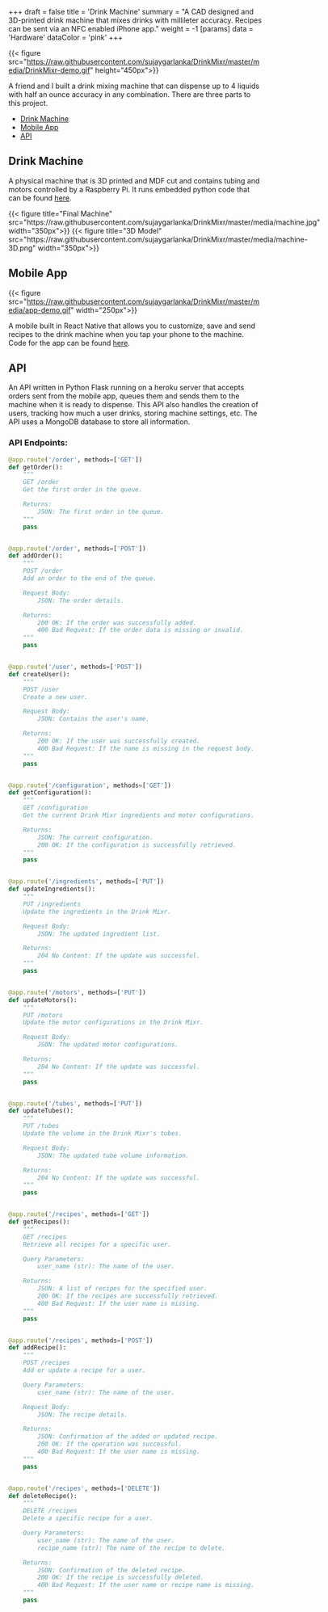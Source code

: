 +++
draft = false
title = 'Drink Machine'
summary = "A CAD designed and 3D-printed drink machine that mixes drinks with millileter accuracy. Recipes can be sent via an NFC enabled iPhone app."
weight = -1
[params]
  data = 'Hardware'
  dataColor = 'pink'
+++

{{< figure src="https://raw.githubusercontent.com/sujaygarlanka/DrinkMixr/master/media/DrinkMixr-demo.gif" height="450px">}}

A friend and I built a drink mixing machine that can dispense up to 4 liquids with half an ounce accuracy in any combination. There are three parts to this project.

- [Drink Machine](#drink-machine)
- [Mobile App](#mobile-app)
- [API](#api)

## Drink Machine

A physical machine that is 3D printed and MDF cut and contains tubing and motors controlled by a Raspberry Pi. It runs embedded python code that can be found [here](https://github.com/sujaygarlanka/DrinkMixr-Raspberry-Pi).

<div style="display: flex; gap: 20px;">
{{< figure title="Final Machine" src="https://raw.githubusercontent.com/sujaygarlanka/DrinkMixr/master/media/machine.jpg" width="350px">}}
{{< figure title="3D Model" src="https://raw.githubusercontent.com/sujaygarlanka/DrinkMixr/master/media/machine-3D.png" width="350px">}}
</div>

## Mobile App

{{< figure src="https://raw.githubusercontent.com/sujaygarlanka/DrinkMixr/master/media/app-demo.gif" width="250px">}}

A mobile built in React Native that allows you to customize, save and send recipes to the drink machine when you tap your phone to the machine. Code for the 
app can be found [here](https://github.com/sujaygarlanka/DrinkMixr/tree/master/mobile_app).

## API

An API written in Python Flask running on a heroku server that accepts orders sent from the mobile app, queues them and sends them to the machine when it is ready to dispense. This API also handles the creation of users, tracking how much a user drinks, storing machine settings, etc. The API uses a MongoDB database to store all information.

### API Endpoints:

```python
@app.route('/order', methods=['GET'])
def getOrder():
    """
    GET /order
    Get the first order in the queue.

    Returns:
        JSON: The first order in the queue.
    """
    pass


@app.route('/order', methods=['POST'])
def addOrder():
    """
    POST /order
    Add an order to the end of the queue.

    Request Body:
        JSON: The order details.

    Returns:
        200 OK: If the order was successfully added.
        400 Bad Request: If the order data is missing or invalid.
    """
    pass


@app.route('/user', methods=['POST'])
def createUser():
    """
    POST /user
    Create a new user.

    Request Body:
        JSON: Contains the user's name.

    Returns:
        200 OK: If the user was successfully created.
        400 Bad Request: If the name is missing in the request body.
    """
    pass


@app.route('/configuration', methods=['GET'])
def getConfiguration():
    """
    GET /configuration
    Get the current Drink Mixr ingredients and motor configurations.

    Returns:
        JSON: The current configuration.
        200 OK: If the configuration is successfully retrieved.
    """
    pass


@app.route('/ingredients', methods=['PUT'])
def updateIngredients():
    """
    PUT /ingredients
    Update the ingredients in the Drink Mixr.

    Request Body:
        JSON: The updated ingredient list.

    Returns:
        204 No Content: If the update was successful.
    """
    pass


@app.route('/motors', methods=['PUT'])
def updateMotors():
    """
    PUT /motors
    Update the motor configurations in the Drink Mixr.

    Request Body:
        JSON: The updated motor configurations.

    Returns:
        204 No Content: If the update was successful.
    """
    pass


@app.route('/tubes', methods=['PUT'])
def updateTubes():
    """
    PUT /tubes
    Update the volume in the Drink Mixr's tubes.

    Request Body:
        JSON: The updated tube volume information.

    Returns:
        204 No Content: If the update was successful.
    """
    pass


@app.route('/recipes', methods=['GET'])
def getRecipes():
    """
    GET /recipes
    Retrieve all recipes for a specific user.

    Query Parameters:
        user_name (str): The name of the user.

    Returns:
        JSON: A list of recipes for the specified user.
        200 OK: If the recipes are successfully retrieved.
        400 Bad Request: If the user name is missing.
    """
    pass


@app.route('/recipes', methods=['POST'])
def addRecipe():
    """
    POST /recipes
    Add or update a recipe for a user.

    Query Parameters:
        user_name (str): The name of the user.

    Request Body:
        JSON: The recipe details.

    Returns:
        JSON: Confirmation of the added or updated recipe.
        200 OK: If the operation was successful.
        400 Bad Request: If the user name is missing.
    """
    pass


@app.route('/recipes', methods=['DELETE'])
def deleteRecipe():
    """
    DELETE /recipes
    Delete a specific recipe for a user.

    Query Parameters:
        user_name (str): The name of the user.
        recipe_name (str): The name of the recipe to delete.

    Returns:
        JSON: Confirmation of the deleted recipe.
        200 OK: If the recipe is successfully deleted.
        400 Bad Request: If the user name or recipe name is missing.
    """
    pass

```